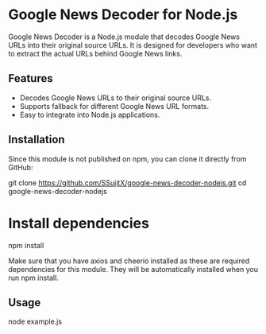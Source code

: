 # Google News Decoder for Node.js

Google News Decoder is a Node.js module that decodes Google News URLs into their original source URLs. It is designed for developers who want to extract the actual URLs behind Google News links.

## Features

- Decodes Google News URLs to their original source URLs.
- Supports fallback for different Google News URL formats.
- Easy to integrate into Node.js applications.

## Installation

Since this module is not published on npm, you can clone it directly from GitHub:

git clone https://github.com/SSujitX/google-news-decoder-nodejs.git
cd google-news-decoder-nodejs

# Install dependencies
npm install

Make sure that you have axios and cheerio installed as these are required dependencies for this module. They will be automatically installed when you run npm install.

## Usage

node example.js

